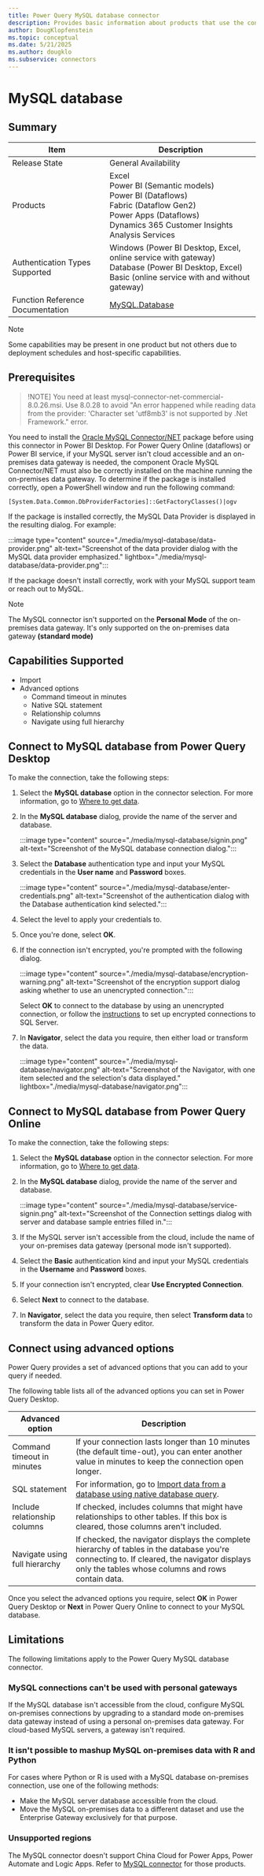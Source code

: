 ```yaml
---
title: Power Query MySQL database connector
description: Provides basic information about products that use the connector, supported authentication types, prerequisites, and connection instructions.
author: DougKlopfenstein
ms.topic: conceptual
ms.date: 5/21/2025
ms.author: dougklo
ms.subservice: connectors
---
```


# MySQL database

## Summary

| Item | Description |
| ---- | ----------- |
| Release State | General Availability |
| Products | Excel<br/>Power BI (Semantic models)<br/>Power BI (Dataflows)<br/>Fabric (Dataflow Gen2)<br/>Power Apps (Dataflows)<br/>Dynamics 365 Customer Insights<br/>Analysis Services |
| Authentication Types Supported | Windows (Power BI Desktop, Excel, online service with gateway)<br/>Database (Power BI Desktop, Excel)<br/>Basic (online service with and without gateway) |
| Function Reference Documentation | [MySQL.Database](/powerquery-m/mysql-database) |

> [!NOTE]
> Some capabilities may be present in one product but not others due to deployment schedules and host-specific capabilities.

## Prerequisites
> !NOTE]
> You need at least mysql-connector-net-commercial-8.0.26.msi. Use 8.0.28 to avoid "An error happened while reading data from the provider: 'Character set 'utf8mb3' is not supported by .Net Framework." error.

You need to install the [Oracle MySQL Connector/NET](https://dev.mysql.com/downloads/connector/net/) package before using this connector in Power BI Desktop. For Power Query Online (dataflows) or Power BI service, if your MySQL server isn't cloud accessible and an on-premises data gateway is needed, the component Oracle MySQL Connector/NET must also be correctly installed on the machine running the on-premises data gateway. To determine if the package is installed correctly, open a PowerShell window and run the following command:

`[System.Data.Common.DbProviderFactories]::GetFactoryClasses()|ogv`

If the package is installed correctly, the MySQL Data Provider is displayed in the resulting dialog. For example:

:::image type="content" source="./media/mysql-database/data-provider.png" alt-text="Screenshot of the data provider dialog with the MySQL data provider emphasized." lightbox="./media/mysql-database/data-provider.png":::

If the package doesn't install correctly, work with your MySQL support team or reach out to MySQL.

> [!NOTE]
> The MySQL connector isn't supported on the **Personal Mode** of the on-premises data gateway. It's only supported on the on-premises data gateway **(standard mode)**

## Capabilities Supported

* Import
* Advanced options
  * Command timeout in minutes
  * Native SQL statement
  * Relationship columns
  * Navigate using full hierarchy

## Connect to MySQL database from Power Query Desktop

To make the connection, take the following steps:

1. Select the **MySQL database** option in the connector selection. For more information, go to [Where to get data](../where-to-get-data.md).

2. In the **MySQL database** dialog, provide the name of the server and database.

   :::image type="content" source="./media/mysql-database/signin.png" alt-text="Screenshot of the MySQL database connection dialog.":::

3. Select the **Database** authentication type and input your MySQL credentials in the **User name** and **Password** boxes.

   :::image type="content" source="./media/mysql-database/enter-credentials.png" alt-text="Screenshot of the authentication dialog with the Database authentication kind selected.":::

4. Select the level to apply your credentials to.

5. Once you're done, select **OK**.

6. If the connection isn't encrypted, you're prompted with the following dialog.

   :::image type="content" source="./media/mysql-database/encryption-warning.png" alt-text="Screenshot of the encryption support dialog asking whether to use an unencrypted connection.":::

   Select **OK** to connect to the database by using an unencrypted connection, or follow the [instructions](/sql/database-engine/configure-windows/enable-encrypted-connections-to-the-database-engine) to set up encrypted connections to SQL Server.

7. In **Navigator**, select the data you require, then either load or transform the data.

   :::image type="content" source="./media/mysql-database/navigator.png" alt-text="Screenshot of the Navigator, with one item selected and the selection's data displayed." lightbox="./media/mysql-database/navigator.png":::

## Connect to MySQL database from Power Query Online

To make the connection, take the following steps:

1. Select the **MySQL database** option in the connector selection. For more information, go to [Where to get data](../where-to-get-data.md).

2. In the **MySQL database** dialog, provide the name of the server and database.  

   :::image type="content" source="./media/mysql-database/service-signin.png" alt-text="Screenshot of the Connection settings dialog with server and database sample entries filled in.":::

3. If the MySQL server isn't accessible from the cloud, include the name of your on-premises data gateway (personal mode isn't supported).

4. Select the **Basic** authentication kind and input your MySQL credentials in the **Username** and **Password** boxes.

5. If your connection isn't encrypted, clear **Use Encrypted Connection**.

6. Select **Next** to connect to the database.

7. In **Navigator**, select the data you require, then select **Transform data** to transform the data in Power Query editor.

## Connect using advanced options

Power Query provides a set of advanced options that you can add to your query if needed.

The following table lists all of the advanced options you can set in Power Query Desktop.

| Advanced option | Description |
| --------------- | ----------- |
| Command timeout in minutes | If your connection lasts longer than 10 minutes (the default time-out), you can enter another value in minutes to keep the connection open longer. |
| SQL statement | For information, go to [Import data from a database using native database query](../native-database-query.md). |
| Include relationship columns | If checked, includes columns that might have relationships to other tables. If this box is cleared, those columns aren't included. |
| Navigate using full hierarchy | If checked, the navigator displays the complete hierarchy of tables in the database you're connecting to. If cleared, the navigator displays only the tables whose columns and rows contain data. |

Once you select the advanced options you require, select **OK** in Power Query Desktop or **Next** in Power Query Online to connect to your MySQL database.

## Limitations

The following limitations apply to the Power Query MySQL database connector.

### MySQL connections can't be used with personal gateways

If the MySQL database isn't accessible from the cloud, configure MySQL on-premises connections by upgrading to a standard mode on-premises data gateway instead of using a personal on-premises data gateway. For cloud-based MySQL servers, a gateway isn't required.

### It isn't possible to mashup MySQL on-premises data with R and Python

For cases where Python or R is used with a MySQL database on-premises connection, use one of the following methods:

* Make the MySQL server database accessible from the cloud.
* Move the MySQL on-premises data to a different dataset and use the Enterprise Gateway exclusively for that purpose. 

### Unsupported regions

The MySQL connector doesn't support China Cloud for Power Apps, Power Automate and Logic Apps. Refer to [MySQL connector](/connectors/mysql) for those products.
